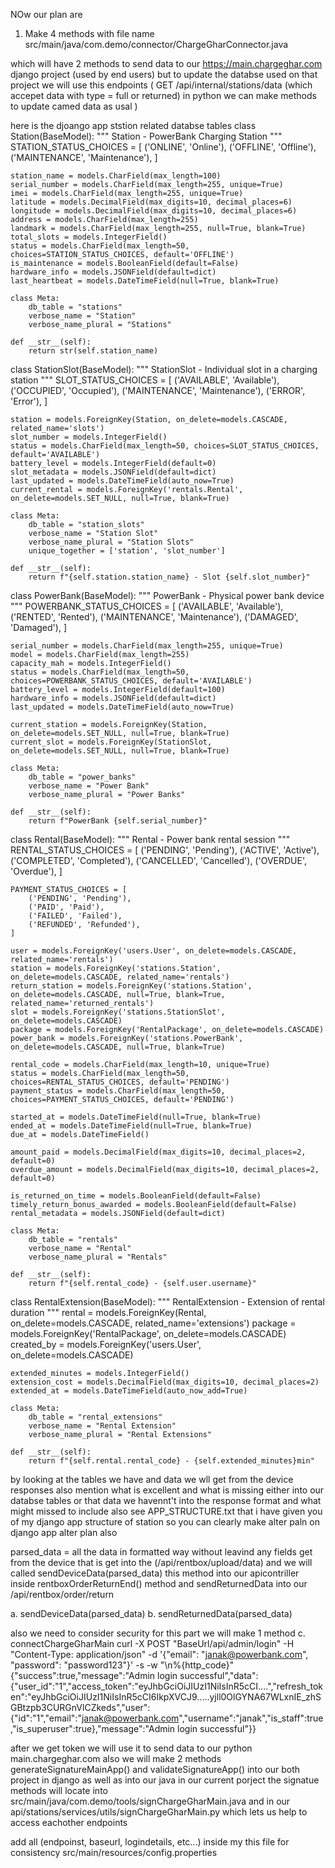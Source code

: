 NOw our plan are
1. Make 4 methods with file name  src/main/java/com.demo/connector/ChargeGharConnector.java

which will have 2 methods to send data to our https://main.chargeghar.com django project (used by end users) but to update the databse used on that project we will use this endpoints (
    GET
 /api/internal/stations/data (which accepet data with type = full or returned) in python we can make methods to update camed data as usal
)

here is the djoango app ststion related databse tables
class Station(BaseModel):
    """
    Station - PowerBank Charging Station
    """
    STATION_STATUS_CHOICES = [
        ('ONLINE', 'Online'),
        ('OFFLINE', 'Offline'),
        ('MAINTENANCE', 'Maintenance'),
    ]

    station_name = models.CharField(max_length=100)
    serial_number = models.CharField(max_length=255, unique=True)
    imei = models.CharField(max_length=255, unique=True)
    latitude = models.DecimalField(max_digits=10, decimal_places=6)
    longitude = models.DecimalField(max_digits=10, decimal_places=6)
    address = models.CharField(max_length=255)
    landmark = models.CharField(max_length=255, null=True, blank=True)
    total_slots = models.IntegerField()
    status = models.CharField(max_length=50, choices=STATION_STATUS_CHOICES, default='OFFLINE')
    is_maintenance = models.BooleanField(default=False)
    hardware_info = models.JSONField(default=dict)
    last_heartbeat = models.DateTimeField(null=True, blank=True)

    class Meta:
        db_table = "stations"
        verbose_name = "Station"
        verbose_name_plural = "Stations"

    def __str__(self):
        return str(self.station_name)


class StationSlot(BaseModel):
    """
    StationSlot - Individual slot in a charging station
    """
    SLOT_STATUS_CHOICES = [
        ('AVAILABLE', 'Available'),
        ('OCCUPIED', 'Occupied'),
        ('MAINTENANCE', 'Maintenance'),
        ('ERROR', 'Error'),
    ]

    station = models.ForeignKey(Station, on_delete=models.CASCADE, related_name='slots')
    slot_number = models.IntegerField()
    status = models.CharField(max_length=50, choices=SLOT_STATUS_CHOICES, default='AVAILABLE')
    battery_level = models.IntegerField(default=0)
    slot_metadata = models.JSONField(default=dict)
    last_updated = models.DateTimeField(auto_now=True)
    current_rental = models.ForeignKey('rentals.Rental', on_delete=models.SET_NULL, null=True, blank=True)

    class Meta:
        db_table = "station_slots"
        verbose_name = "Station Slot"
        verbose_name_plural = "Station Slots"
        unique_together = ['station', 'slot_number']

    def __str__(self):
        return f"{self.station.station_name} - Slot {self.slot_number}"

class PowerBank(BaseModel):
    """
    PowerBank - Physical power bank device
    """
    POWERBANK_STATUS_CHOICES = [
        ('AVAILABLE', 'Available'),
        ('RENTED', 'Rented'),
        ('MAINTENANCE', 'Maintenance'),
        ('DAMAGED', 'Damaged'),
    ]

    serial_number = models.CharField(max_length=255, unique=True)
    model = models.CharField(max_length=255)
    capacity_mah = models.IntegerField()
    status = models.CharField(max_length=50, choices=POWERBANK_STATUS_CHOICES, default='AVAILABLE')
    battery_level = models.IntegerField(default=100)
    hardware_info = models.JSONField(default=dict)
    last_updated = models.DateTimeField(auto_now=True)
    
    current_station = models.ForeignKey(Station, on_delete=models.SET_NULL, null=True, blank=True)
    current_slot = models.ForeignKey(StationSlot, on_delete=models.SET_NULL, null=True, blank=True)

    class Meta:
        db_table = "power_banks"
        verbose_name = "Power Bank"
        verbose_name_plural = "Power Banks"

    def __str__(self):
        return f"PowerBank {self.serial_number}"


class Rental(BaseModel):
    """
    Rental - Power bank rental session
    """
    RENTAL_STATUS_CHOICES = [
        ('PENDING', 'Pending'),
        ('ACTIVE', 'Active'),
        ('COMPLETED', 'Completed'),
        ('CANCELLED', 'Cancelled'),
        ('OVERDUE', 'Overdue'),
    ]

    PAYMENT_STATUS_CHOICES = [
        ('PENDING', 'Pending'),
        ('PAID', 'Paid'),
        ('FAILED', 'Failed'),
        ('REFUNDED', 'Refunded'),
    ]

    user = models.ForeignKey('users.User', on_delete=models.CASCADE, related_name='rentals')
    station = models.ForeignKey('stations.Station', on_delete=models.CASCADE, related_name='rentals')
    return_station = models.ForeignKey('stations.Station', on_delete=models.CASCADE, null=True, blank=True, related_name='returned_rentals')
    slot = models.ForeignKey('stations.StationSlot', on_delete=models.CASCADE)
    package = models.ForeignKey('RentalPackage', on_delete=models.CASCADE)
    power_bank = models.ForeignKey('stations.PowerBank', on_delete=models.CASCADE, null=True, blank=True)
    
    rental_code = models.CharField(max_length=10, unique=True)
    status = models.CharField(max_length=50, choices=RENTAL_STATUS_CHOICES, default='PENDING')
    payment_status = models.CharField(max_length=50, choices=PAYMENT_STATUS_CHOICES, default='PENDING')
    
    started_at = models.DateTimeField(null=True, blank=True)
    ended_at = models.DateTimeField(null=True, blank=True)
    due_at = models.DateTimeField()
    
    amount_paid = models.DecimalField(max_digits=10, decimal_places=2, default=0)
    overdue_amount = models.DecimalField(max_digits=10, decimal_places=2, default=0)
    
    is_returned_on_time = models.BooleanField(default=False)
    timely_return_bonus_awarded = models.BooleanField(default=False)
    rental_metadata = models.JSONField(default=dict)

    class Meta:
        db_table = "rentals"
        verbose_name = "Rental"
        verbose_name_plural = "Rentals"

    def __str__(self):
        return f"{self.rental_code} - {self.user.username}"


class RentalExtension(BaseModel):
    """
    RentalExtension - Extension of rental duration
    """
    rental = models.ForeignKey(Rental, on_delete=models.CASCADE, related_name='extensions')
    package = models.ForeignKey('RentalPackage', on_delete=models.CASCADE)
    created_by = models.ForeignKey('users.User', on_delete=models.CASCADE)
    
    extended_minutes = models.IntegerField()
    extension_cost = models.DecimalField(max_digits=10, decimal_places=2)
    extended_at = models.DateTimeField(auto_now_add=True)

    class Meta:
        db_table = "rental_extensions"
        verbose_name = "Rental Extension"
        verbose_name_plural = "Rental Extensions"

    def __str__(self):
        return f"{self.rental.rental_code} - {self.extended_minutes}min"


by looking at the tables we have and data we wll get from the device responses also mention what is excellent and what is missing either into our databse tables or that data we havennt't into the response format and what might missed to include also see APP_STRUCTURE.txt that i have given you of my django app structure of station so you can clearly make alter paln on django app alter plan also

parsed_data = all the data in formatted way without leavind any fields get from the device that is get into the (/api/rentbox/upload/data) and we will called sendDeviceData(parsed_data) this method into our apicontriller inside rentboxOrderReturnEnd() method and sendReturnedData into our /api/rentbox/order/return

a. sendDeviceData(parsed_data)
b. sendReturnedData(parsed_data) 

also we need to consider security
for this part we will make 1 method 
c. connectChargeGharMain
curl -X POST "BaseUrl/api/admin/login" -H "Content-Type: application/json" -d '{"email": "janak@powerbank.com", "password": "password123"}' -s -w "\n%{http_code}"
{"success":true,"message":"Admin login successful","data":{"user_id":"1","access_token":"eyJhbGciOiJIUzI1NiIsInR5cCI....","refresh_token":"eyJhbGciOiJIUzI1NiIsInR5cCI6IkpXVCJ9.....yjll0OlGYNA67WLxnIE_zhSGBtzpb3CURGnVlCZkeds","user":{"id":"1","email":"janak@powerbank.com","username":"janak","is_staff":true,"is_superuser":true},"message":"Admin login successful"}}

after we get token we will use it to send data to our python main.chargeghar.com
also we will make 2 methods generateSignatureMainApp() and validateSignatureApp() into our both project in django as well as into our java
in our current porject the signatue methods will locate into src/main/java/com.demo/tools/signChargeGharMain.java
and in our 
api/stations/services/utils/signChargeGharMain.py
which lets us help to access eachother endpoints

add all (endpoinst, baseurl, logindetails, etc...) inside my this file for consistency 
src/main/resources/config.properties